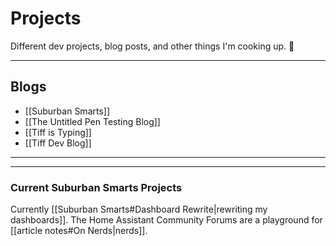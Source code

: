 # Projects

Different dev projects, blog posts, and other things I'm cooking up. 🥘

---

## Blogs

- [[Suburban Smarts]]
- [[The Untitled Pen Testing Blog]]
- [[Tiff is Typing]]
- [[Tiff Dev Blog]]
---

---
### Current Suburban Smarts Projects

Currently [[Suburban Smarts#Dashboard Rewrite|rewriting my dashboards]]. The Home Assistant Community Forums are a playground for [[article notes#On Nerds|nerds]].
